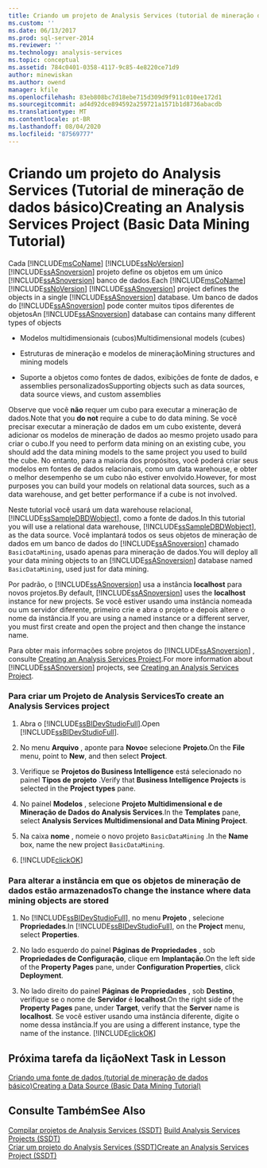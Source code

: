 ```yaml
---
title: Criando um projeto de Analysis Services (tutorial de mineração de dados básico) | Microsoft Docs
ms.custom: ''
ms.date: 06/13/2017
ms.prod: sql-server-2014
ms.reviewer: ''
ms.technology: analysis-services
ms.topic: conceptual
ms.assetid: 784c0401-0358-4117-9c85-4e8220ce71d9
author: minewiskan
ms.author: owend
manager: kfile
ms.openlocfilehash: 83eb808bc7d18ebe715d309d9f911c010ee172d1
ms.sourcegitcommit: ad4d92dce894592a259721a1571b1d8736abacdb
ms.translationtype: MT
ms.contentlocale: pt-BR
ms.lasthandoff: 08/04/2020
ms.locfileid: "87569777"
---
```

# <a name="creating-an-analysis-services-project-basic-data-mining-tutorial"></a><span data-ttu-id="c3d31-102">Criando um projeto do Analysis Services (Tutorial de mineração de dados básico)</span><span class="sxs-lookup"><span data-stu-id="c3d31-102">Creating an Analysis Services Project (Basic Data Mining Tutorial)</span></span>
  <span data-ttu-id="c3d31-103">Cada [!INCLUDE[msCoName](../includes/msconame-md.md)] [!INCLUDE[ssNoVersion](../includes/ssnoversion-md.md)] [!INCLUDE[ssASnoversion](../includes/ssasnoversion-md.md)] projeto define os objetos em um único [!INCLUDE[ssASnoversion](../includes/ssasnoversion-md.md)] banco de dados.</span><span class="sxs-lookup"><span data-stu-id="c3d31-103">Each [!INCLUDE[msCoName](../includes/msconame-md.md)] [!INCLUDE[ssNoVersion](../includes/ssnoversion-md.md)] [!INCLUDE[ssASnoversion](../includes/ssasnoversion-md.md)] project defines the objects in a single [!INCLUDE[ssASnoversion](../includes/ssasnoversion-md.md)] database.</span></span> <span data-ttu-id="c3d31-104">Um banco de dados do [!INCLUDE[ssASnoversion](../includes/ssasnoversion-md.md)] pode conter muitos tipos diferentes de objetos</span><span class="sxs-lookup"><span data-stu-id="c3d31-104">An [!INCLUDE[ssASnoversion](../includes/ssasnoversion-md.md)] database can contains many different types of objects</span></span>  
  
-   <span data-ttu-id="c3d31-105">Modelos multidimensionais (cubos)</span><span class="sxs-lookup"><span data-stu-id="c3d31-105">Multidimensional models (cubes)</span></span>  
  
-   <span data-ttu-id="c3d31-106">Estruturas de mineração e modelos de mineração</span><span class="sxs-lookup"><span data-stu-id="c3d31-106">Mining structures and mining models</span></span>  
  
-   <span data-ttu-id="c3d31-107">Suporte a objetos como fontes de dados, exibições de fonte de dados, e assemblies personalizados</span><span class="sxs-lookup"><span data-stu-id="c3d31-107">Supporting objects such as data sources, data source views, and custom assemblies</span></span>  
  
 <span data-ttu-id="c3d31-108">Observe que você **não** requer um cubo para executar a mineração de dados.</span><span class="sxs-lookup"><span data-stu-id="c3d31-108">Note that you **do not** require a cube to do data mining.</span></span> <span data-ttu-id="c3d31-109">Se você precisar executar a mineração de dados em um cubo existente, deverá adicionar os modelos de mineração de dados ao mesmo projeto usado para criar o cubo.</span><span class="sxs-lookup"><span data-stu-id="c3d31-109">If you need to perform data mining on an existing cube, you should add the data mining models to the same project you used to build the cube.</span></span> <span data-ttu-id="c3d31-110">No entanto, para a maioria dos propósitos, você poderá criar seus modelos em fontes de dados relacionais, como um data warehouse, e obter o melhor desempenho se um cubo não estiver envolvido.</span><span class="sxs-lookup"><span data-stu-id="c3d31-110">However, for most purposes you can build your models on relational data sources, such as a data warehouse, and get better performance if a cube is not involved.</span></span>  
  
 <span data-ttu-id="c3d31-111">Neste tutorial você usará um data warehouse relacional, [!INCLUDE[ssSampleDBDWobject](../includes/sssampledbdwobject-md.md)], como a fonte de dados.</span><span class="sxs-lookup"><span data-stu-id="c3d31-111">In this tutorial you will use a relational data warehouse, [!INCLUDE[ssSampleDBDWobject](../includes/sssampledbdwobject-md.md)], as the data source.</span></span> <span data-ttu-id="c3d31-112">Você implantará todos os seus objetos de mineração de dados em um banco de dados do [!INCLUDE[ssASnoversion](../includes/ssasnoversion-md.md)] chamado `BasicDataMining`, usado apenas para mineração de dados.</span><span class="sxs-lookup"><span data-stu-id="c3d31-112">You will deploy all your data mining objects to an [!INCLUDE[ssASnoversion](../includes/ssasnoversion-md.md)] database named `BasicDataMining`, used just for data mining.</span></span>  
  
 <span data-ttu-id="c3d31-113">Por padrão, o [!INCLUDE[ssASnoversion](../includes/ssasnoversion-md.md)] usa a instância **localhost** para novos projetos.</span><span class="sxs-lookup"><span data-stu-id="c3d31-113">By default, [!INCLUDE[ssASnoversion](../includes/ssasnoversion-md.md)] uses the **localhost** instance for new projects.</span></span> <span data-ttu-id="c3d31-114">Se você estiver usando uma instância nomeada ou um servidor diferente, primeiro crie e abra o projeto e depois altere o nome da instância.</span><span class="sxs-lookup"><span data-stu-id="c3d31-114">If you are using a named instance or a different server, you must first create and open the project and then change the instance name.</span></span>  
  
 <span data-ttu-id="c3d31-115">Para obter mais informações sobre projetos do [!INCLUDE[ssASnoversion](../includes/ssasnoversion-md.md)] , consulte [Creating an Analysis Services Project](../analysis-services/lesson-1-1-creating-an-analysis-services-project.md).</span><span class="sxs-lookup"><span data-stu-id="c3d31-115">For more information about [!INCLUDE[ssASnoversion](../includes/ssasnoversion-md.md)] projects, see [Creating an Analysis Services Project](../analysis-services/lesson-1-1-creating-an-analysis-services-project.md).</span></span>  
  
### <a name="to-create-an-analysis-services-project"></a><span data-ttu-id="c3d31-116">Para criar um Projeto de Analysis Services</span><span class="sxs-lookup"><span data-stu-id="c3d31-116">To create an Analysis Services project</span></span>  
  
1.  <span data-ttu-id="c3d31-117">Abra o [!INCLUDE[ssBIDevStudioFull](../includes/ssbidevstudiofull-md.md)].</span><span class="sxs-lookup"><span data-stu-id="c3d31-117">Open [!INCLUDE[ssBIDevStudioFull](../includes/ssbidevstudiofull-md.md)].</span></span>  
  
2.  <span data-ttu-id="c3d31-118">No menu **Arquivo** , aponte para **Novo**e selecione **Projeto**.</span><span class="sxs-lookup"><span data-stu-id="c3d31-118">On the **File** menu, point to **New**, and then select **Project**.</span></span>  
  
3.  <span data-ttu-id="c3d31-119">Verifique se **Projetos do Business Intelligence** está selecionado no painel **Tipos de projeto** .</span><span class="sxs-lookup"><span data-stu-id="c3d31-119">Verify that **Business Intelligence Projects** is selected in the **Project types** pane.</span></span>  
  
4.  <span data-ttu-id="c3d31-120">No painel **Modelos** , selecione **Projeto Multidimensional e de Mineração de Dados do Analysis Services**.</span><span class="sxs-lookup"><span data-stu-id="c3d31-120">In the **Templates** pane, select **Analysis Services Multidimensional and Data Mining Project**.</span></span>  
  
5.  <span data-ttu-id="c3d31-121">Na caixa **nome** , nomeie o novo projeto `BasicDataMining` .</span><span class="sxs-lookup"><span data-stu-id="c3d31-121">In the **Name** box, name the new project `BasicDataMining`.</span></span>  
  
6.  [!INCLUDE[clickOK](../includes/clickok-md.md)]  
  
### <a name="to-change-the-instance-where-data-mining-objects-are-stored"></a><span data-ttu-id="c3d31-122">Para alterar a instância em que os objetos de mineração de dados estão armazenados</span><span class="sxs-lookup"><span data-stu-id="c3d31-122">To change the instance where data mining objects are stored</span></span>  
  
1.  <span data-ttu-id="c3d31-123">No [!INCLUDE[ssBIDevStudioFull](../includes/ssbidevstudiofull-md.md)], no menu **Projeto** , selecione **Propriedades**.</span><span class="sxs-lookup"><span data-stu-id="c3d31-123">In [!INCLUDE[ssBIDevStudioFull](../includes/ssbidevstudiofull-md.md)], on the **Project** menu, select **Properties**.</span></span>  
  
2.  <span data-ttu-id="c3d31-124">No lado esquerdo do painel **Páginas de Propriedades** , sob **Propriedades de Configuração**, clique em **Implantação**.</span><span class="sxs-lookup"><span data-stu-id="c3d31-124">On the left side of the **Property Pages** pane, under **Configuration Properties**, click **Deployment**.</span></span>  
  
3.  <span data-ttu-id="c3d31-125">No lado direito do painel **Páginas de Propriedades** , sob **Destino**, verifique se o nome de **Servidor** é **localhost**.</span><span class="sxs-lookup"><span data-stu-id="c3d31-125">On the right side of the **Property Pages** pane, under **Target**, verify that the **Server** name is **localhost**.</span></span> <span data-ttu-id="c3d31-126">Se você estiver usando uma instância diferente, digite o nome dessa instância.</span><span class="sxs-lookup"><span data-stu-id="c3d31-126">If you are using a different instance, type the name of the instance.</span></span> [!INCLUDE[clickOK](../includes/clickok-md.md)]  
  
## <a name="next-task-in-lesson"></a><span data-ttu-id="c3d31-127">Próxima tarefa da lição</span><span class="sxs-lookup"><span data-stu-id="c3d31-127">Next Task in Lesson</span></span>  
 [<span data-ttu-id="c3d31-128">Criando uma fonte de dados &#40;tutorial de mineração de dados básico&#41;</span><span class="sxs-lookup"><span data-stu-id="c3d31-128">Creating a Data Source &#40;Basic Data Mining Tutorial&#41;</span></span>](../../2014/tutorials/creating-a-data-source-basic-data-mining-tutorial.md)  
  
## <a name="see-also"></a><span data-ttu-id="c3d31-129">Consulte Também</span><span class="sxs-lookup"><span data-stu-id="c3d31-129">See Also</span></span>  
 <span data-ttu-id="c3d31-130">[Compilar projetos de Analysis Services &#40;SSDT&#41;](https://docs.microsoft.com/analysis-services/multidimensional-models/build-analysis-services-projects-ssdt) </span><span class="sxs-lookup"><span data-stu-id="c3d31-130">[Build Analysis Services Projects &#40;SSDT&#41;](https://docs.microsoft.com/analysis-services/multidimensional-models/build-analysis-services-projects-ssdt) </span></span>  
 [<span data-ttu-id="c3d31-131">Criar um projeto do Analysis Services &#40;SSDT&#41;</span><span class="sxs-lookup"><span data-stu-id="c3d31-131">Create an Analysis Services Project &#40;SSDT&#41;</span></span>](https://docs.microsoft.com/analysis-services/multidimensional-models/create-an-analysis-services-project-ssdt)  
  
  

